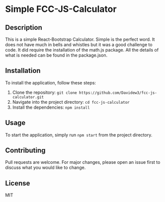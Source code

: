 # Simple FCC-JS-Calculator

## Description

This is a simple React-Bootstrap Calculator. Simple is the perfect word. It does not have much in bells and whistles but it was a good challenge to code. It did require the installation of the math.js package. All the details of what is needed can be found in the package.json.

## Installation

To install the application, follow these steps:

1. Clone the repository: `git clone https://github.com/Davidew3/fcc-js-calculator.git`
2. Navigate into the project directory: `cd fcc-js-calculator`
3. Install the dependencies: `npm install`

## Usage

To start the application, simply run `npm start` from the project directory.

## Contributing

Pull requests are welcome. For major changes, please open an issue first to discuss what you would like to change.

## License

MIT

